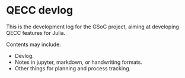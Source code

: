 # QECC devlog

This is the development log for the GSoC project, aiming at developing QECC features for Julia.

<!-- To put GSoC information. -->

Contents may include:

- Devlog.
- Notes in jupyter, markdown, or handwriting formats.
- Other things for planning and process tracking.

<!-- Want to set up a blog and put these in. -->


